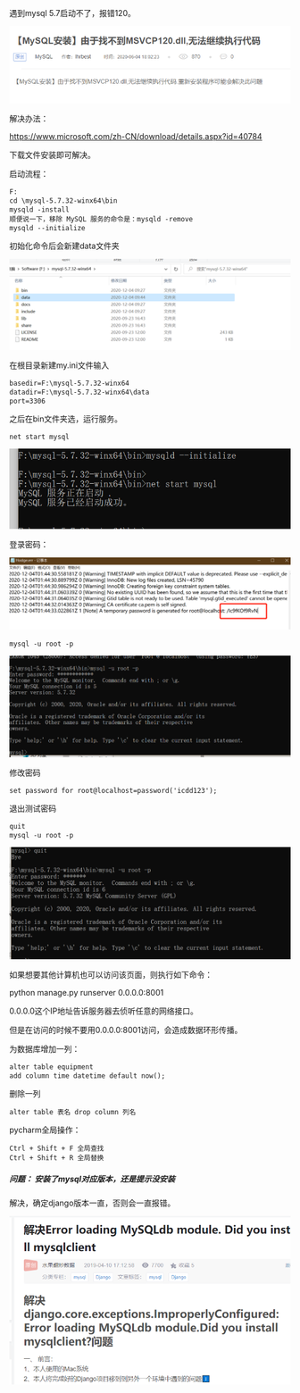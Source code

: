 遇到mysql 5.7启动不了，报错120。

![image-20201204094140733](https://raw.githubusercontent.com/hodge-ge/imgbed/main/20201204094140.png)

解决办法：

https://www.microsoft.com/zh-CN/download/details.aspx?id=40784

下载文件安装即可解决。

启动流程：

```
F:
cd \mysql-5.7.32-winx64\bin
mysqld -install
顺便说一下，移除 MySQL 服务的命令是：mysqld -remove
mysqld --initialize

```

初始化命令后会新建data文件夹

![image-20201204094526552](https://raw.githubusercontent.com/hodge-ge/imgbed/main/20201204094526.png)

在根目录新建my.ini文件输入

```
basedir=F:\mysql-5.7.32-winx64
datadir=F:\mysql-5.7.32-winx64\data
port=3306
```

之后在bin文件夹选，运行服务。

```
net start mysql
```

![image-20201204100125140](https://raw.githubusercontent.com/hodge-ge/imgbed/main/20201204100125.png)

登录密码：

![image-20201204100245606](https://raw.githubusercontent.com/hodge-ge/imgbed/main/20201204100245.png)

```
mysql -u root -p 
```

![image-20201204100639129](https://raw.githubusercontent.com/hodge-ge/imgbed/main/20201204100639.png)

修改密码

```
set password for root@localhost=password('icdd123');
```

退出测试密码

```
quit
mysql -u root -p
```

![image-20201204100959188](https://raw.githubusercontent.com/hodge-ge/imgbed/main/20201204100959.png)

如果想要其他计算机也可以访问该页面，则执行如下命令：

python manage.py runserver 0.0.0.0:8001

0.0.0.0这个IP地址告诉服务器去侦听任意的网络接口。

但是在访问的时候不要用0.0.0.0:8001访问，会造成数据环形传播。

为数据库增加一列：

```
alter table equipment
add column time datetime default now();     
```

删除一列

```
alter table 表名 drop column 列名
```

pycharm全局操作：

```
Ctrl + Shift + F 全局查找
Ctrl + Shift + R 全局替换
```



##### 问题： 安装了mysql对应版本，还是提示没安装

解决，确定django版本一直，否则会一直报错。

![](https://raw.githubusercontent.com/hodge-ge/imgbed/main/20201205111936.png)